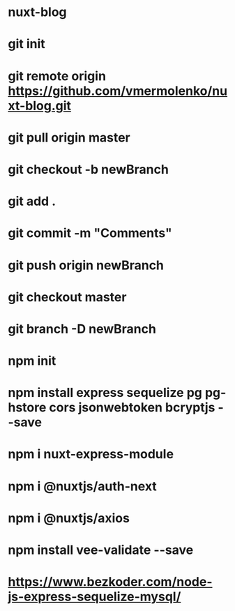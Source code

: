 # nuxt-blog
# git init
# git remote origin https://github.com/vmermolenko/nuxt-blog.git
# git pull origin master
# git checkout -b newBranch
# git add . 
# git commit -m "Comments"
# git push origin newBranch
# git checkout master
# git branch -D newBranch


# npm init
# npm install express sequelize pg pg-hstore cors jsonwebtoken bcryptjs --save
# npm i nuxt-express-module
# npm i @nuxtjs/auth-next
# npm i @nuxtjs/axios
# npm install vee-validate --save

# https://www.bezkoder.com/node-js-express-sequelize-mysql/

